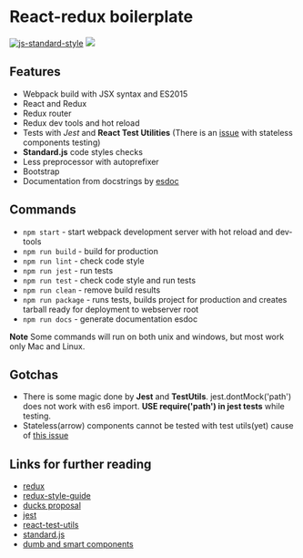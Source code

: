 React-redux boilerplate
=======================
[![js-standard-style](https://img.shields.io/badge/code%20style-standard-brightgreen.svg)](http://standardjs.com/)
![](https://img.shields.io/badge/version-0.1.0-green.svg)

Features
--------
* Webpack build with JSX syntax and ES2015
* React and Redux
* Redux router
* Redux dev tools and hot reload
* Tests with *Jest* and **React Test Utilities** (There is an [issue](https://github.com/facebook/react/issues/4972) with stateless components testing)
* **Standard.js** code styles checks
* Less preprocessor with autoprefixer
* Bootstrap
* Documentation from docstrings by [esdoc](https://esdoc.org/)

Commands
--------
* `npm start` - start webpack development server with hot reload and dev-tools
* `npm run build` - build for production
* `npm run lint` - check code style
* `npm run jest` - run tests
* `npm run test` - check code style and run tests
* `npm run clean` - remove build results
* `npm run package` - runs tests, builds project for production and creates tarball ready for deployment to webserver root
* `npm run docs` - generate documentation esdoc

**Note**
Some commands will run on both unix and windows, but most work only Mac and Linux.

Gotchas
-------
* There is some magic done by **Jest** and **TestUtils**. jest.dontMock('path') does not work with es6 import. **USE require('path') in jest tests** while testing.
* Stateless(arrow) components cannot be tested with test utils(yet) cause of [this issue](https://github.com/facebook/react/issues/4972)

Links for further reading
-------------------------
* [redux](https://github.com/rackt/redux)
* [redux-style-guide](https://github.com/ghengeveld/react-redux-styleguide)
* [ducks proposal](https://github.com/erikras/ducks-modular-redux)
* [jest](https://facebook.github.io/jest/)
* [react-test-utils](https://facebook.github.io/jest/)
* [standard.js](http://standardjs.com/)
* [dumb and smart components](https://medium.com/@dan_abramov/smart-and-dumb-components-7ca2f9a7c7d0#.p8p5yhc6u)
